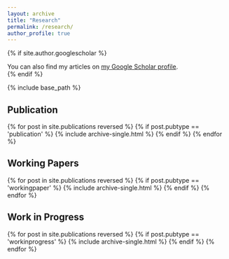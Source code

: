 ```yaml
---
layout: archive
title: "Research"
permalink: /research/
author_profile: true
---
```


{% if site.author.googlescholar %}
  <div class="wordwrap">You can also find my articles on <a href="{{site.author.googlescholar}}">my Google Scholar profile</a>.</div>
{% endif %}

{% include base_path %}
<br>
## Publication
{% for post in site.publications reversed %}
  {% if post.pubtype == 'publication' %}
      {% include archive-single.html %}
  {% endif %}
{% endfor %}
<br>
## Working Papers
{% for post in site.publications reversed %}
  {% if post.pubtype == 'workingpaper' %}
      {% include archive-single.html %}
  {% endif %}
{% endfor %}
<br>
## Work in Progress
{% for post in site.publications reversed %}
  {% if post.pubtype == 'workinprogress' %}
      {% include archive-single.html %}
  {% endif %}
{% endfor %}
